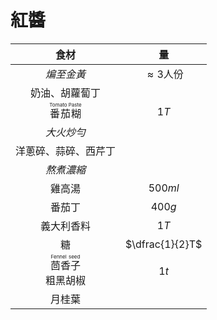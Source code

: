 <style>
article.markdown-section table {
    width: 100%;
}

article.markdown-section table hr {
    margin: revert;
    border: 1px dashed #ccc;
}
</style>

# 紅醬

|                         食材                          |       量        |
| :---------------------------------------------------: | :-------------: |
|                      *煸至金黃*                       | $\approx 3$人份 |
|                    奶油、胡蘿蔔丁                     |                 |
|       <ruby>番茄糊<rt>Tomato Paste</rt></ruby>        |      $1T$       |
|                      *大火炒勻*                       |                 |
|                 洋蔥碎、蒜碎、西芹丁                  |                 |
|                      *熬煮濃縮*                       |                 |
|                        雞高湯                         |     $500ml$     |
|                        番茄丁                         |     $400g$      |
|                      義大利香料                       |      $1T$       |
|                          糖                           | $\dfrac{1}{2}T$ |
| <ruby>茴香子<rt>Fennel seed</rt></ruby><br />粗黑胡椒 |      $1t$       |
|                        月桂葉                         |                 |
